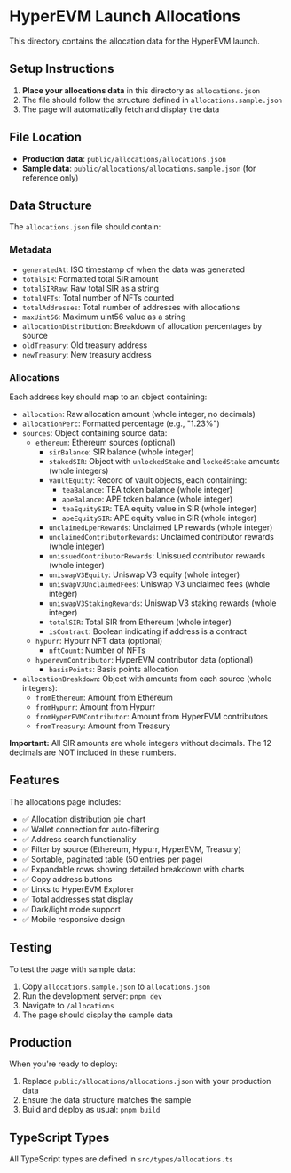# HyperEVM Launch Allocations

This directory contains the allocation data for the HyperEVM launch.

## Setup Instructions

1. **Place your allocations data** in this directory as `allocations.json`
2. The file should follow the structure defined in `allocations.sample.json`
3. The page will automatically fetch and display the data

## File Location

- **Production data**: `public/allocations/allocations.json`
- **Sample data**: `public/allocations/allocations.sample.json` (for reference only)

## Data Structure

The `allocations.json` file should contain:

### Metadata
- `generatedAt`: ISO timestamp of when the data was generated
- `totalSIR`: Formatted total SIR amount
- `totalSIRRaw`: Raw total SIR as a string
- `totalNFTs`: Total number of NFTs counted
- `totalAddresses`: Total number of addresses with allocations
- `maxUint56`: Maximum uint56 value as a string
- `allocationDistribution`: Breakdown of allocation percentages by source
- `oldTreasury`: Old treasury address
- `newTreasury`: New treasury address

### Allocations
Each address key should map to an object containing:
- `allocation`: Raw allocation amount (whole integer, no decimals)
- `allocationPerc`: Formatted percentage (e.g., "1.23%")
- `sources`: Object containing source data:
  - `ethereum`: Ethereum sources (optional)
    - `sirBalance`: SIR balance (whole integer)
    - `stakedSIR`: Object with `unlockedStake` and `lockedStake` amounts (whole integers)
    - `vaultEquity`: Record of vault objects, each containing:
      - `teaBalance`: TEA token balance (whole integer)
      - `apeBalance`: APE token balance (whole integer)
      - `teaEquitySIR`: TEA equity value in SIR (whole integer)
      - `apeEquitySIR`: APE equity value in SIR (whole integer)
    - `unclaimedLperRewards`: Unclaimed LP rewards (whole integer)
    - `unclaimedContributorRewards`: Unclaimed contributor rewards (whole integer)
    - `unissuedContributorRewards`: Unissued contributor rewards (whole integer)
    - `uniswapV3Equity`: Uniswap V3 equity (whole integer)
    - `uniswapV3UnclaimedFees`: Uniswap V3 unclaimed fees (whole integer)
    - `uniswapV3StakingRewards`: Uniswap V3 staking rewards (whole integer)
    - `totalSIR`: Total SIR from Ethereum (whole integer)
    - `isContract`: Boolean indicating if address is a contract
  - `hypurr`: Hypurr NFT data (optional)
    - `nftCount`: Number of NFTs
  - `hyperevmContributor`: HyperEVM contributor data (optional)
    - `basisPoints`: Basis points allocation
- `allocationBreakdown`: Object with amounts from each source (whole integers):
  - `fromEthereum`: Amount from Ethereum
  - `fromHypurr`: Amount from Hypurr
  - `fromHyperEVMContributor`: Amount from HyperEVM contributors
  - `fromTreasury`: Amount from Treasury

**Important:** All SIR amounts are whole integers without decimals. The 12 decimals are NOT included in these numbers.

## Features

The allocations page includes:
- ✅ Allocation distribution pie chart
- ✅ Wallet connection for auto-filtering
- ✅ Address search functionality
- ✅ Filter by source (Ethereum, Hypurr, HyperEVM, Treasury)
- ✅ Sortable, paginated table (50 entries per page)
- ✅ Expandable rows showing detailed breakdown with charts
- ✅ Copy address buttons
- ✅ Links to HyperEVM Explorer
- ✅ Total addresses stat display
- ✅ Dark/light mode support
- ✅ Mobile responsive design

## Testing

To test the page with sample data:
1. Copy `allocations.sample.json` to `allocations.json`
2. Run the development server: `pnpm dev`
3. Navigate to `/allocations`
4. The page should display the sample data

## Production

When you're ready to deploy:
1. Replace `public/allocations/allocations.json` with your production data
2. Ensure the data structure matches the sample
3. Build and deploy as usual: `pnpm build`

## TypeScript Types

All TypeScript types are defined in `src/types/allocations.ts`
